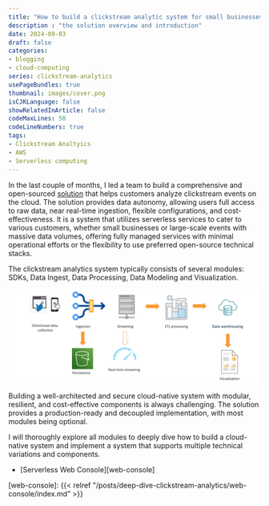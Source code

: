 ```yaml
---
title: "How to build a clickstream analytic system for small businesses to large-scale events"
description : "the solution overview and introduction"
date: 2024-09-03
draft: false
categories:
- blogging
- cloud-computing
series: clickstream-analytics
usePageBundles: true
thumbnail: images/cover.png
isCJKLanguage: false
showRelatedInArticle: false
codeMaxLines: 50
codeLineNumbers: true
tags:
- Clickstream Analtyics
- AWS
- Serverless computing
---
```


In the last couple of months, I led a team to build a comprehensive and open-sourced [solution][clickstream-landing-page] that helps customers analyze clickstream events on the cloud. The solution provides data autonomy, allowing users full access to raw data, near real-time ingestion, flexible configurations, and cost-effectiveness. It is a system that utilizes serverless services to cater to various customers, whether small businesses or large-scale events with massive data volumes, offering fully managed services with minimal operational efforts or the flexibility to use preferred open-source technical stacks.

The clickstream analytics system typically consists of several modules: SDKs, Data Ingest, Data Processing, Data Modeling and Visualization.

![Overview architecture](./images/overview.jpg "General clickstream analytics system architecture")

Building a well-architected and secure cloud-native system with modular, resilient, and cost-effective components is always challenging. The solution provides a production-ready and decoupled implementation, with most modules being optional. 

I will thoroughly explore all modules to deeply dive how to build a cloud-native system and implement a system that supports multiple technical variations and components.

- [Serverless Web Console][web-console]

[clickstream-landing-page]: https://aws.amazon.com/solutions/implementations/clickstream-analytics-on-aws/
[web-console]: {{< relref "/posts/deep-dive-clickstream-analytics/web-console/index.md" >}}